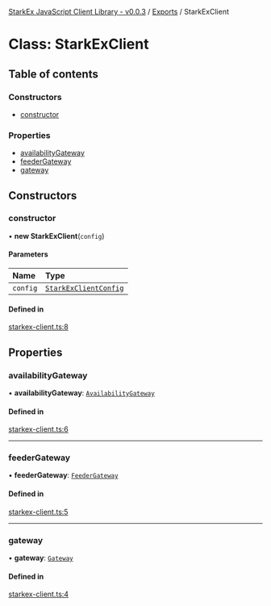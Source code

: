 [StarkEx JavaScript Client Library - v0.0.3](../README.md) / [Exports](../modules.md) / StarkExClient

# Class: StarkExClient

## Table of contents

### Constructors

- [constructor](StarkExClient.md#constructor)

### Properties

- [availabilityGateway](StarkExClient.md#availabilitygateway)
- [feederGateway](StarkExClient.md#feedergateway)
- [gateway](StarkExClient.md#gateway)

## Constructors

### constructor

• **new StarkExClient**(`config`)

#### Parameters

| Name | Type |
| :------ | :------ |
| `config` | [`StarkExClientConfig`](../interfaces/StarkExClientConfig.md) |

#### Defined in

[starkex-client.ts:8](https://github.com/starkware-libs/starkex-js/blob/cb9862d/src/lib/starkex-client.ts#L8)

## Properties

### availabilityGateway

• **availabilityGateway**: [`AvailabilityGateway`](AvailabilityGateway.md)

#### Defined in

[starkex-client.ts:6](https://github.com/starkware-libs/starkex-js/blob/cb9862d/src/lib/starkex-client.ts#L6)

___

### feederGateway

• **feederGateway**: [`FeederGateway`](FeederGateway.md)

#### Defined in

[starkex-client.ts:5](https://github.com/starkware-libs/starkex-js/blob/cb9862d/src/lib/starkex-client.ts#L5)

___

### gateway

• **gateway**: [`Gateway`](Gateway.md)

#### Defined in

[starkex-client.ts:4](https://github.com/starkware-libs/starkex-js/blob/cb9862d/src/lib/starkex-client.ts#L4)
